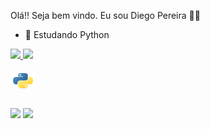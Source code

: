 Olá!! Seja bem vindo. Eu sou Diego Pereira ✌🏾

- 🌱  Estudando Python

<div>
  <a href="https://github.com/DiegoPereira12">
  <img height="180em" src="https://github-readme-stats.vercel.app/api?username=diegopereira12&show_icons=true&theme=dark&include_all_commits=true&count_private=true"/>
  <img height="180em" src="https://github-readme-stats.vercel.app/api/top-langs/?username=diegopereira12&layout=compact&langs_count=7&theme=dark"/>
</div>

<div style="display: inline_block"><br>
  <img align="center" alt="Diego-Python" height="30" width="40" src="https://raw.githubusercontent.com/devicons/devicon/master/icons/python/python-original.svg">  
</div>
  
##

<div> 
  <a href = "mailto:diegoo.junior55@gmail.com"><img src="https://img.shields.io/badge/-Gmail-%23333?style=for-the-badge&logo=gmail&logoColor=white" target="_blank"></a>
  <a href="https://www.linkedin.com/in/diego-junior-pereira-27838a184/" target="_blank"><img src="https://img.shields.io/badge/-LinkedIn-%230077B5?style=for-the-badge&logo=linkedin&logoColor=white" target="_blank"></a>
  
  </div>

